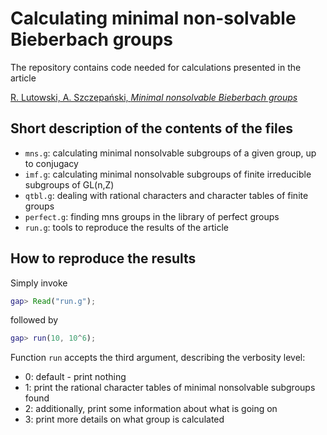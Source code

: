 # Calculating minimal non-solvable Bieberbach groups

The repository contains code needed for calculations presented in the article

[R. Lutowski, A. Szczepański, *Minimal nonsolvable Bieberbach groups*](https://arxiv.org/abs/2302.11368)

## Short description of the contents of the files

- `mns.g`: calculating minimal nonsolvable subgroups of a given group, up to conjugacy
- `imf.g`: calculating minimal nonsolvable subgroups of finite irreducible subgroups of GL(n,Z)
- `qtbl.g`: dealing with rational characters and character tables of finite groups
- `perfect.g`: finding mns groups in the library of perfect groups
- `run.g`: tools to reproduce the results of the article

## How to reproduce the results

Simply invoke

```gap
gap> Read("run.g");
```

followed by

```gap
gap> run(10, 10^6);
```

Function `run` accepts the third argument, describing the verbosity level:

- 0: default - print nothing
- 1: print the rational character tables of minimal nonsolvable subgroups found
- 2: additionally, print some information about what is going on
- 3: print more details on what group is calculated

